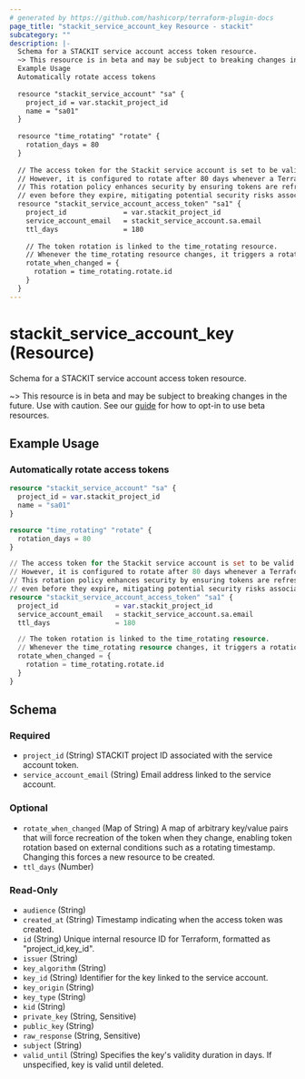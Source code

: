 ```yaml
---
# generated by https://github.com/hashicorp/terraform-plugin-docs
page_title: "stackit_service_account_key Resource - stackit"
subcategory: ""
description: |-
  Schema for a STACKIT service account access token resource.
  ~> This resource is in beta and may be subject to breaking changes in the future. Use with caution. See our guide https://registry.terraform.io/providers/stackitcloud/stackit/latest/docs/guides/opting_into_beta_resources for how to opt-in to use beta resources.
  Example Usage
  Automatically rotate access tokens
  
  resource "stackit_service_account" "sa" {
    project_id = var.stackit_project_id
    name = "sa01"
  }
  
  resource "time_rotating" "rotate" {
    rotation_days = 80
  }
  
  // The access token for the Stackit service account is set to be valid for 180 days (ttl_days).
  // However, it is configured to rotate after 80 days whenever a Terraform apply is triggered.
  // This rotation policy enhances security by ensuring tokens are refreshed regularly, 
  // even before they expire, mitigating potential security risks associated with long-lived tokens.
  resource "stackit_service_account_access_token" "sa1" {
    project_id              = var.stackit_project_id
    service_account_email   = stackit_service_account.sa.email
    ttl_days                = 180
  
    // The token rotation is linked to the time_rotating resource.
    // Whenever the time_rotating resource changes, it triggers a rotation of this access token.
    rotate_when_changed = {
      rotation = time_rotating.rotate.id
    }
  }
---
```


# stackit_service_account_key (Resource)

Schema for a STACKIT service account access token resource.

~> This resource is in beta and may be subject to breaking changes in the future. Use with caution. See our [guide](https://registry.terraform.io/providers/stackitcloud/stackit/latest/docs/guides/opting_into_beta_resources) for how to opt-in to use beta resources.
## Example Usage


### Automatically rotate access tokens
```terraform
resource "stackit_service_account" "sa" {
  project_id = var.stackit_project_id
  name = "sa01"
}

resource "time_rotating" "rotate" {
  rotation_days = 80
}

// The access token for the Stackit service account is set to be valid for 180 days (ttl_days).
// However, it is configured to rotate after 80 days whenever a Terraform apply is triggered.
// This rotation policy enhances security by ensuring tokens are refreshed regularly, 
// even before they expire, mitigating potential security risks associated with long-lived tokens.
resource "stackit_service_account_access_token" "sa1" {
  project_id              = var.stackit_project_id
  service_account_email   = stackit_service_account.sa.email
  ttl_days                = 180

  // The token rotation is linked to the time_rotating resource.
  // Whenever the time_rotating resource changes, it triggers a rotation of this access token.
  rotate_when_changed = {
    rotation = time_rotating.rotate.id
  }
}

```



<!-- schema generated by tfplugindocs -->
## Schema

### Required

- `project_id` (String) STACKIT project ID associated with the service account token.
- `service_account_email` (String) Email address linked to the service account.

### Optional

- `rotate_when_changed` (Map of String) A map of arbitrary key/value pairs that will force recreation of the token when they change, enabling token rotation based on external conditions such as a rotating timestamp. Changing this forces a new resource to be created.
- `ttl_days` (Number)

### Read-Only

- `audience` (String)
- `created_at` (String) Timestamp indicating when the access token was created.
- `id` (String) Unique internal resource ID for Terraform, formatted as "project_id,key_id".
- `issuer` (String)
- `key_algorithm` (String)
- `key_id` (String) Identifier for the key linked to the service account.
- `key_origin` (String)
- `key_type` (String)
- `kid` (String)
- `private_key` (String, Sensitive)
- `public_key` (String)
- `raw_response` (String, Sensitive)
- `subject` (String)
- `valid_until` (String) Specifies the key's validity duration in days. If unspecified, key is valid until deleted.
